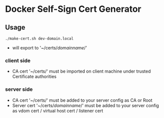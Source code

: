 # Docker Self-Sign Cert Generator

## Usage
`./make-cert.sh dev-domain.local`
- will export to '~/certs/*domainname*/'

### client side
- CA cert '~/certs/' must be imported on client machine under trusted Certificate authorities

### server side
- CA cert '~/certs/' must be added to your server config as CA or Root
- Server cert '~/certs/*domainname*/' must be added to your server config as vdom cert / virtual host cert / listener cert